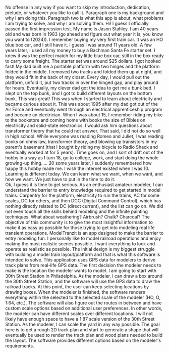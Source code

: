 No offense in any way if you want to skip my introduction, dedication, prelude, or whatever you like to call it.  Paragraph one is my background and why I am doing this. Paragraph two is what this app is about, what problems I am trying to solve, and why I am solving them. 
Hi! I guess I officially passed the first impression test. My name is Jason Stahley. I am 40 years old and was born in 1983 (go ahead and figure out what year it is; you know you want to (2024)). I remember buying my very first train car. It was an HO blue box car, and I still have it. I guess I was around 11 years old. A few years later, I used all my money to buy a Bachman Santa Fe starter set. I knew it was the perfect match for my little blue box car, still in the box ready to carry some freight. The starter set was around $25 dollars. I got hooked fast! My dad built me a portable platform with two hinges and the platform folded in the middle. I removed two tracks and folded them up at night, and they would fit in the back of my closet. Every day, I would pull out the platform, unfold it, put two tracks in over the hinged gap, and play around for hours. Eventually, my clever dad got the idea to get me a bunk bed. I slept on the top bunk, and I got to build different layouts on the bottom bunk. This was great! This was when I started to learn about electricity and became curious about it. This was about 1995 after my dad got out of the Air Force and eventually went through an electrical apprenticeship program and became an electrician. When I was about 15, I remember riding my bike to the bookstore and coming home with books the size of Bibles on electricity and solid-state electronics. I would ask him questions about transformer theory that he could not answer. That said, I did not do so well in high school. While everyone was reading Romeo and Juliet, I was reading books on ohms law, transformer theory, and blowing up transistors in my parent's basement (that I bought by riding my bicycle to Radio Shack and eventually worked at for 5 years). Time goes on, and I sort of drift out of the hobby in a way as I turn 18, go to college, work, and start doing the whole growing-up thing. … 20 some years later, I suddenly remembered how happy this hobby made me. I wish the internet existed when I was 10. Learning is different today. We can learn what we want, when we want, and how we want. We just have to put in the time to do it.  
Ok, I guess it is time to get serious. As an enthusiast amateur modeler, I can understand the barrier to entry knowledge required to get started in model trains. Carpentry for the platform, electricity to run the trains, AC for some scales, DC for others, and then DCC (Digital Command Control), which has nothing directly related to DC (direct current), and the list can go on. We did not even touch all the skills behind modeling and the infinite painting techniques. What about weathering? Airbrush? Chalk? Charcoal? The objective of this community is to give the most insightful information to make it as easy as possible for those trying to get into modeling real life transient operations. ModelTranzit is an app designed to make the barrier to entry modeling fun. I personally like to model railroad operations and enjoy making the most realistic scenes possible.  I want everything to look and operate as realistic as possible. The initial design is my biggest struggle with building a model train layout/platform and that is what this software is intended to solve.
This application uses GPS data for modelers to derive track plans from real-life GPS data. The first decision the modeler needs to make is the location the modeler wants to model. I am going to start with 30th Street Station in Philadelphia. As the modeler, I can draw a box around the 30th Street Station, and the software will use the GPS data to draw the railroad tracks. At this point, the user can keep selecting locations by drawing boxes. When the modeler is finished, the software renders everything within the selected to the selected scale of the modeler (HO, O, 1:64, etc.). The software will also figure out the routes in between and have custom scale options based on additional user preferences. In other words, the modeler can have different scales over different locations. I will not likely have enough space to have a 1:87 scale version of the 30th Street Station. As the modeler, I can scale the yard in any way possible. The goal here is to get a rough 2D track plan and start to generate a shape that will eventually be used to render the track plan and wood plans needed to build the layout. The software provides different options based on the modeler's requirements. 

